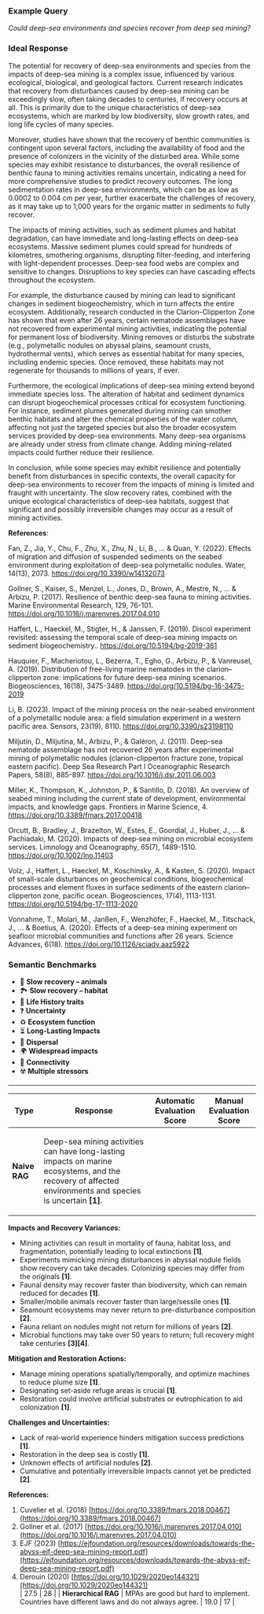 ### Example Query
*Could deep-sea environments and species recover from deep sea mining?*

### Ideal Response
The potential for recovery of deep-sea environments and species from the impacts of deep-sea mining is a complex issue, influenced by various ecological, biological, and geological factors. Current research indicates that recovery from disturbances caused by deep-sea mining can be exceedingly slow, often taking decades to centuries, if recovery occurs at all. This is primarily due to the unique characteristics of deep-sea ecosystems, which are marked by low biodiversity, slow growth rates, and long life cycles of many species.

Moreover, studies have shown that the recovery of benthic communities is contingent upon several factors, including the availability of food and the presence of colonizers in the vicinity of the disturbed area. While some species may exhibit resistance to disturbances, the overall resilience of benthic fauna to mining activities remains uncertain, indicating a need for more comprehensive studies to predict recovery outcomes. The long sedimentation rates in deep-sea environments, which can be as low as 0.0002 to 0.004 cm per year, further exacerbate the challenges of recovery, as it may take up to 1,000 years for the organic matter in sediments to fully recover.

The impacts of mining activities, such as sediment plumes and habitat degradation, can have immediate and long-lasting effects on deep-sea ecosystems. Massive sediment plumes could spread for hundreds of kilometres, smothering organisms, disrupting filter-feeding, and interfering with light-dependent processes. Deep-sea food webs are complex and sensitive to changes. Disruptions to key species can have cascading effects throughout the ecosystem.

For example, the disturbance caused by mining can lead to significant changes in sediment biogeochemistry, which in turn affects the entire ecosystem. Additionally, research conducted in the Clarion-Clipperton Zone has shown that even after 26 years, certain nematode assemblages have not recovered from experimental mining activities, indicating the potential for permanent loss of biodiversity. Mining removes or disturbs the substrate (e.g., polymetallic nodules on abyssal plains, seamount crusts, hydrothermal vents), which serves as essential habitat for many species, including endemic species. Once removed, these habitats may not regenerate for thousands to millions of years, if ever.

Furthermore, the ecological implications of deep-sea mining extend beyond immediate species loss. The alteration of habitat and sediment dynamics can disrupt biogeochemical processes critical for ecosystem functioning. For instance, sediment plumes generated during mining can smother benthic habitats and alter the chemical properties of the water column, affecting not just the targeted species but also the broader ecosystem services provided by deep-sea environments. Many deep-sea organisms are already under stress from climate change. Adding mining-related impacts could further reduce their resilience.

In conclusion, while some species may exhibit resilience and potentially benefit from disturbances in specific contexts, the overall capacity for deep-sea environments to recover from the impacts of mining is limited and fraught with uncertainty. The slow recovery rates, combined with the unique ecological characteristics of deep-sea habitats, suggest that significant and possibly irreversible changes may occur as a result of mining activities.

**References**:  

Fan, Z., Jia, Y., Chu, F., Zhu, X., Zhu, N., Li, B., … & Quan, Y. (2022). Effects of migration and diffusion of suspended sediments on the seabed environment during exploitation of deep-sea polymetallic nodules. Water, 14(13), 2073. https://doi.org/10.3390/w14132073

Gollner, S., Kaiser, S., Menzel, L., Jones, D., Brown, A., Mestre, N., … & Arbizu, P. (2017). Resilience of benthic deep-sea fauna to mining activities. Marine Environmental Research, 129, 76-101. https://doi.org/10.1016/j.marenvres.2017.04.010

Haffert, L., Haeckel, M., Stigter, H., & Janssen, F. (2019). Discol experiment revisited: assessing the temporal scale of deep-sea mining impacts on sediment biogeochemistry.. https://doi.org/10.5194/bg-2019-361

Hauquier, F., Macheriotou, L., Bezerra, T., Egho, G., Arbizu, P., & Vanreusel, A. (2019). Distribution of free-living marine nematodes in the clarion–clipperton zone: implications for future deep-sea mining scenarios. Biogeosciences, 16(18), 3475-3489. https://doi.org/10.5194/bg-16-3475-2019

Li, B. (2023). Impact of the mining process on the near-seabed environment of a polymetallic nodule area: a field simulation experiment in a western pacific area. Sensors, 23(19), 8110. https://doi.org/10.3390/s23198110

Miljutin, D., Miljutina, M., Arbizu, P., & Galéron, J. (2011). Deep-sea nematode assemblage has not recovered 26 years after experimental mining of polymetallic nodules (clarion-clipperton fracture zone, tropical eastern pacific). Deep Sea Research Part I Oceanographic Research Papers, 58(8), 885-897. https://doi.org/10.1016/j.dsr.2011.06.003

Miller, K., Thompson, K., Johnston, P., & Santillo, D. (2018). An overview of seabed mining including the current state of development, environmental impacts, and knowledge gaps. Frontiers in Marine Science, 4. https://doi.org/10.3389/fmars.2017.00418

Orcutt, B., Bradley, J., Brazelton, W., Estes, E., Goordial, J., Huber, J., … & Pachiadaki, M. (2020). Impacts of deep‐sea mining on microbial ecosystem services. Limnology and Oceanography, 65(7), 1489-1510. https://doi.org/10.1002/lno.11403

Volz, J., Haffert, L., Haeckel, M., Koschinsky, A., & Kasten, S. (2020). Impact of small-scale disturbances on geochemical conditions, biogeochemical processes and element fluxes in surface sediments of the eastern clarion–clipperton zone, pacific ocean. Biogeosciences, 17(4), 1113-1131. https://doi.org/10.5194/bg-17-1113-2020

Vonnahme, T., Molari, M., Janßen, F., Wenzhöfer, F., Haeckel, M., Titschack, J., … & Boetius, A. (2020). Effects of a deep-sea mining experiment on seafloor microbial communities and functions after 26 years. Science Advances, 6(18). https://doi.org/10.1126/sciadv.aaz5922


### Semantic Benchmarks
- 🐢 **Slow recovery – animals**
- 🏞️ **Slow recovery – habitat**
- 🧬 **Life History traits**
- ❓ **Uncertainty**
- ♻️ **Ecosystem function**
- ⏳ **Long-Lasting Impacts**
- 🌊 **Dispersal**
- 🌍 **Widespread impacts**
- 🔗 **Connectivity**
- ☢️ **Multiple stressors**


---

| **Type**    | **Response** | **Automatic Evaluation Score** | **Manual Evaluation Score** |
|------------|--------------|-------------------------------|------------------------------|
| **Naive RAG** | <p>Deep-sea mining activities can have long-lasting impacts on marine ecosystems, and the recovery of affected environments and species is uncertain <strong>[1]</strong>.</p>

<strong>Impacts and Recovery Variances:</strong>
<ul>
  <li>Mining activities can result in mortality of fauna, habitat loss, and fragmentation, potentially leading to local extinctions <strong>[1]</strong>.</li>
  <li>Experiments mimicking mining disturbances in abyssal nodule fields show recovery can take decades. Colonizing species may differ from the originals <strong>[1]</strong>.</li>
  <li>Faunal density may recover faster than biodiversity, which can remain reduced for decades <strong>[1]</strong>.</li>
  <li>Smaller/mobile animals recover faster than large/sessile ones <strong>[1]</strong>.</li>
  <li>Seamount ecosystems may never return to pre-disturbance composition <strong>[2]</strong>.</li>
  <li>Fauna reliant on nodules might not return for millions of years <strong>[2]</strong>.</li>
  <li>Microbial functions may take over 50 years to return; full recovery might take centuries <strong>[3][4]</strong>.</li>
</ul>

<strong>Mitigation and Restoration Actions:</strong>
<ul>
  <li>Manage mining operations spatially/temporally, and optimize machines to reduce plume size <strong>[1]</strong>.</li>
  <li>Designating set-aside refuge areas is crucial <strong>[1]</strong>.</li>
  <li>Restoration could involve artificial substrates or eutrophication to aid colonization <strong>[1]</strong>.</li>
</ul>

<strong>Challenges and Uncertainties:</strong>
<ul>
  <li>Lack of real-world experience hinders mitigation success predictions <strong>[1]</strong>.</li>
  <li>Restoration in the deep sea is costly <strong>[1]</strong>.</li>
  <li>Unknown effects of artificial nodules <strong>[2]</strong>.</li>
  <li>Cumulative and potentially irreversible impacts cannot yet be predicted <strong>[2]</strong>.</li>
</ul>

<strong>References:</strong><br>
1. Cuvelier et al. (2018) [https://doi.org/10.3389/fmars.2018.00467](https://doi.org/10.3389/fmars.2018.00467)<br>
2. Gollner et al. (2017) [https://doi.org/10.1016/j.marenvres.2017.04.010](https://doi.org/10.1016/j.marenvres.2017.04.010)<br>
3. EJF (2023) [https://ejfoundation.org/resources/downloads/towards-the-abyss-ejf-deep-sea-mining-report.pdf](https://ejfoundation.org/resources/downloads/towards-the-abyss-ejf-deep-sea-mining-report.pdf)<br>
4. Derouin (2020) [https://doi.org/10.1029/2020eo144321](https://doi.org/10.1029/2020eo144321)<br> | 27.5 | 28 |
| **Hierarchical RAG** | MPAs are good but hard to implement. Countries have different laws and do not always agree. | 19.0 | 17 |

